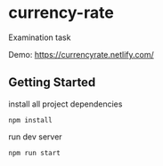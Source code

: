 # currency-rate

Examination task

Demo: https://currencyrate.netlify.com/

## Getting Started

install all project dependencies

```
npm install
```

run dev server

```
npm run start
```
